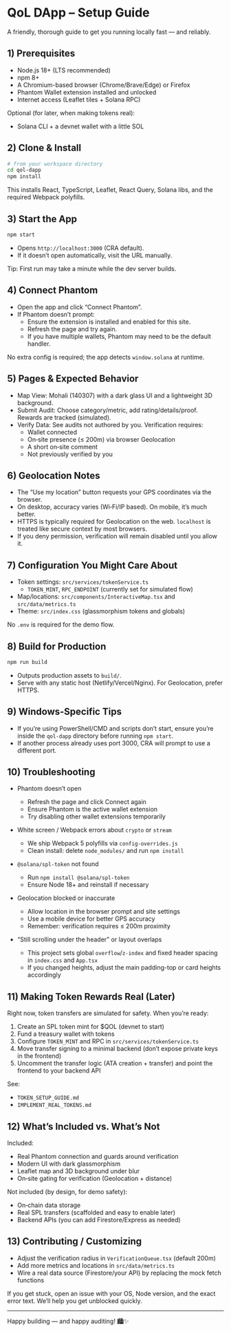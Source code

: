 # QoL DApp – Setup Guide

A friendly, thorough guide to get you running locally fast — and reliably.

## 1) Prerequisites

- Node.js 18+ (LTS recommended)
- npm 8+
- A Chromium-based browser (Chrome/Brave/Edge) or Firefox
- Phantom Wallet extension installed and unlocked
- Internet access (Leaflet tiles + Solana RPC)

Optional (for later, when making tokens real):
- Solana CLI + a devnet wallet with a little SOL

## 2) Clone & Install

```bash
# from your workspace directory
cd qol-dapp
npm install
```

This installs React, TypeScript, Leaflet, React Query, Solana libs, and the required Webpack polyfills.

## 3) Start the App

```bash
npm start
```

- Opens `http://localhost:3000` (CRA default).
- If it doesn’t open automatically, visit the URL manually.

Tip: First run may take a minute while the dev server builds.

## 4) Connect Phantom

- Open the app and click “Connect Phantom”.
- If Phantom doesn’t prompt:
  - Ensure the extension is installed and enabled for this site.
  - Refresh the page and try again.
  - If you have multiple wallets, Phantom may need to be the default handler.

No extra config is required; the app detects `window.solana` at runtime.

## 5) Pages & Expected Behavior

- Map View: Mohali (140307) with a dark glass UI and a lightweight 3D background.
- Submit Audit: Choose category/metric, add rating/details/proof. Rewards are tracked (simulated).
- Verify Data: See audits not authored by you. Verification requires:
  - Wallet connected
  - On‑site presence (≤ 200m) via browser Geolocation
  - A short on‑site comment
  - Not previously verified by you

## 6) Geolocation Notes

- The “Use my location” button requests your GPS coordinates via the browser.
- On desktop, accuracy varies (Wi‑Fi/IP based). On mobile, it’s much better.
- HTTPS is typically required for Geolocation on the web. `localhost` is treated like secure context by most browsers.
- If you deny permission, verification will remain disabled until you allow it.

## 7) Configuration You Might Care About

- Token settings: `src/services/tokenService.ts`
  - `TOKEN_MINT`, `RPC_ENDPOINT` (currently set for simulated flow)
- Map/locations: `src/components/InteractiveMap.tsx` and `src/data/metrics.ts`
- Theme: `src/index.css` (glassmorphism tokens and globals)

No `.env` is required for the demo flow.

## 8) Build for Production

```bash
npm run build
```

- Outputs production assets to `build/`.
- Serve with any static host (Netlify/Vercel/Nginx). For Geolocation, prefer HTTPS.

## 9) Windows-Specific Tips

- If you’re using PowerShell/CMD and scripts don’t start, ensure you’re inside the `qol-dapp` directory before running `npm start`.
- If another process already uses port 3000, CRA will prompt to use a different port.

## 10) Troubleshooting

- Phantom doesn’t open
  - Refresh the page and click Connect again
  - Ensure Phantom is the active wallet extension
  - Try disabling other wallet extensions temporarily

- White screen / Webpack errors about `crypto` or `stream`
  - We ship Webpack 5 polyfills via `config-overrides.js`
  - Clean install: delete `node_modules/` and run `npm install`

- `@solana/spl-token` not found
  - Run `npm install @solana/spl-token`
  - Ensure Node 18+ and reinstall if necessary

- Geolocation blocked or inaccurate
  - Allow location in the browser prompt and site settings
  - Use a mobile device for better GPS accuracy
  - Remember: verification requires ≤ 200m proximity

- “Still scrolling under the header” or layout overlaps
  - This project sets global `overflow`/`z-index` and fixed header spacing in `index.css` and `App.tsx`
  - If you changed heights, adjust the main padding-top or card heights accordingly

## 11) Making Token Rewards Real (Later)

Right now, token transfers are simulated for safety. When you’re ready:

1. Create an SPL token mint for $QOL (devnet to start)
2. Fund a treasury wallet with tokens
3. Configure `TOKEN_MINT` and RPC in `src/services/tokenService.ts`
4. Move transfer signing to a minimal backend (don’t expose private keys in the frontend)
5. Uncomment the transfer logic (ATA creation + transfer) and point the frontend to your backend API

See:
- `TOKEN_SETUP_GUIDE.md`
- `IMPLEMENT_REAL_TOKENS.md`

## 12) What’s Included vs. What’s Not

Included:
- Real Phantom connection and guards around verification
- Modern UI with dark glassmorphism
- Leaflet map and 3D background under blur
- On‑site gating for verification (Geolocation + distance)

Not included (by design, for demo safety):
- On‑chain data storage
- Real SPL transfers (scaffolded and easy to enable later)
- Backend APIs (you can add Firestore/Express as needed)

## 13) Contributing / Customizing

- Adjust the verification radius in `VerificationQueue.tsx` (default 200m)
- Add more metrics and locations in `src/data/metrics.ts`
- Wire a real data source (Firestore/your API) by replacing the mock fetch functions

If you get stuck, open an issue with your OS, Node version, and the exact error text. We’ll help you get unblocked quickly.

---

Happy building — and happy auditing! 🏙️✨
